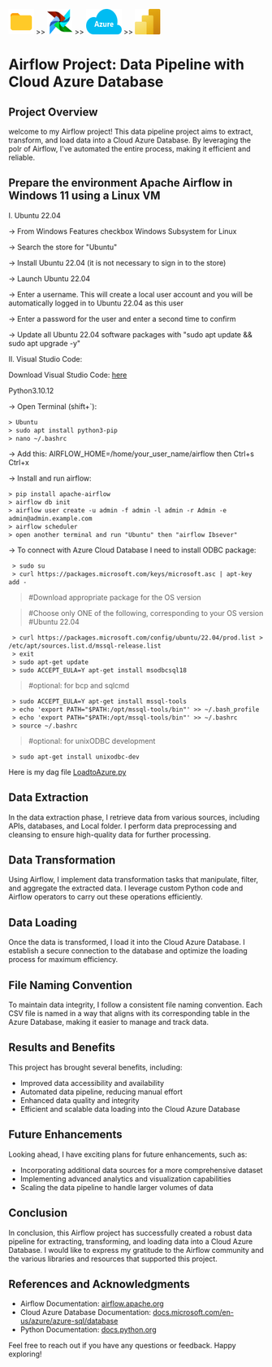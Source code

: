  <img src="Pics/folder.svg" width="50" height="50"> >> <img src="Pics/airflow.svg" width="50" height="50"> >> <img src="Pics/microsoft-azure.svg" width="70"  height="50"> >> <img src="Pics/power-bi.svg" width="50" height="50">

# Airflow Project: Data Pipeline with Cloud Azure Database

## Project Overview
welcome to my Airflow project! This data pipeline project aims to extract, transform, and load data into a Cloud Azure Database. By leveraging the poIr of Airflow, I've automated the entire process, making it efficient and reliable.
<!--![Project Architecture](Pics/architecture.png)
The project architecture consists of three main components: data extraction, data transformation, and data loading. These components work together to ensure a smooth and streamlined data pipeline. -->

## Prepare the environment Apache Airflow in Windows 11 using a Linux VM
I. Ubuntu 22.04
  
-> From Windows Features checkbox Windows Subsystem for Linux

-> Search the store for "Ubuntu"

-> Install Ubuntu 22.04 (it is not necessary to sign in to the store)

-> Launch Ubuntu 22.04

-> Enter a username. This will create a local user account and you will be automatically logged in to Ubuntu 22.04 as this user

-> Enter a password for the user and enter a second time to confirm

-> Update all Ubuntu 22.04 software packages with "sudo apt update && sudo apt upgrade -y"

II. Visual Studio Code:

  Download Visual Studio Code: [here](https://code.visualstudio.com/download)
  
  Python3.10.12
  
-> Open Terminal (shift+`):

    > Ubuntu
    > sudo apt install python3-pip
    > nano ~/.bashrc 
    
-> Add this: AIRFLOW_HOME=/home/your_user_name/airflow then Ctrl+s Ctrl+x

-> Install and run airflow:

    > pip install apache-airflow
    > airflow db init
    > airflow user create -u admin -f admin -l admin -r Admin -e admin@admin.example.com
    > airflow scheduler
    > open another terminal and run "Ubuntu" then "airflow Ibsever"

    
-> To connect with Azure Cloud Database I need to install ODBC package:

     > sudo su 
     > curl https://packages.microsoft.com/keys/microsoft.asc | apt-key add -
   > #Download appropriate package for the OS version

   > #Choose only ONE of the following, corresponding to your OS version
   > #Ubuntu 22.04

     > curl https://packages.microsoft.com/config/ubuntu/22.04/prod.list > /etc/apt/sources.list.d/mssql-release.list
     > exit
     > sudo apt-get update
     > sudo ACCEPT_EULA=Y apt-get install msodbcsql18
   > #optional: for bcp and sqlcmd

     > sudo ACCEPT_EULA=Y apt-get install mssql-tools
     > echo 'export PATH="$PATH:/opt/mssql-tools/bin"' >> ~/.bash_profile
     > echo 'export PATH="$PATH:/opt/mssql-tools/bin"' >> ~/.bashrc
     > source ~/.bashrc
   > #optional: for unixODBC development

     > sudo apt-get install unixodbc-dev
    
Here is my dag file [LoadtoAzure.py](dags/LoadtoAzure.py)

## Data Extraction
In the data extraction phase, I retrieve data from various sources, including APIs, databases, and Local folder. I perform data preprocessing and cleansing to ensure high-quality data for further processing.

## Data Transformation
Using Airflow, I implement data transformation tasks that manipulate, filter, and aggregate the extracted data. I leverage custom Python code and Airflow operators to carry out these operations efficiently.

## Data Loading
Once the data is transformed, I load it into the Cloud Azure Database. I establish a secure connection to the database and optimize the loading process for maximum efficiency.

## File Naming Convention
To maintain data integrity, I follow a consistent file naming convention. Each CSV file is named in a way that aligns with its corresponding table in the Azure Database, making it easier to manage and track data.

## Results and Benefits
This project has brought several benefits, including:
- Improved data accessibility and availability
- Automated data pipeline, reducing manual effort
- Enhanced data quality and integrity
- Efficient and scalable data loading into the Cloud Azure Database

## Future Enhancements
Looking ahead, I have exciting plans for future enhancements, such as:
- Incorporating additional data sources for a more comprehensive dataset
- Implementing advanced analytics and visualization capabilities
- Scaling the data pipeline to handle larger volumes of data

## Conclusion
In conclusion, this Airflow project has successfully created a robust data pipeline for extracting, transforming, and loading data into a Cloud Azure Database. I would like to express my gratitude to the Airflow community and the various libraries and resources that supported this project.

## References and Acknowledgments
- Airflow Documentation: [airflow.apache.org](https://airflow.apache.org/)
- Cloud Azure Database Documentation: [docs.microsoft.com/en-us/azure/azure-sql/database](https://docs.microsoft.com/en-us/azure/azure-sql/database)
- Python Documentation: [docs.python.org](https://docs.python.org/)

Feel free to reach out if you have any questions or feedback. Happy exploring!
